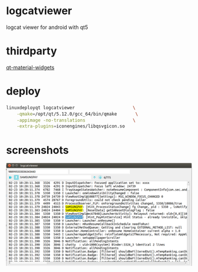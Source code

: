 # logcatviewer

logcat viewer for android with qt5

# thirdparty

[qt-material-widgets](https://github.com/laserpants/qt-material-widgets)

# deploy

```bash
linuxdeployqt logcatviewer                      \
    -qmake=/opt/qt/5.12.0/gcc_64/bin/qmake       \
    -appimage -no-translations                  \
    -extra-plugins=iconengines/libqsvgicon.so
```

# screenshots

![](./images/screenshots1.png)
